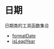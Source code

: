 # 日期

日期类的工具函数集合

- [formatDate](https://code.cestc.cn/cestc_wh/data_center/web-frontEnd/utils/-/blob/master/src/Date/formatDate)
- [isLeapYear](https://code.cestc.cn/cestc_wh/data_center/web-frontEnd/utils/-/blob/master/src/Date/isLeapYear)
